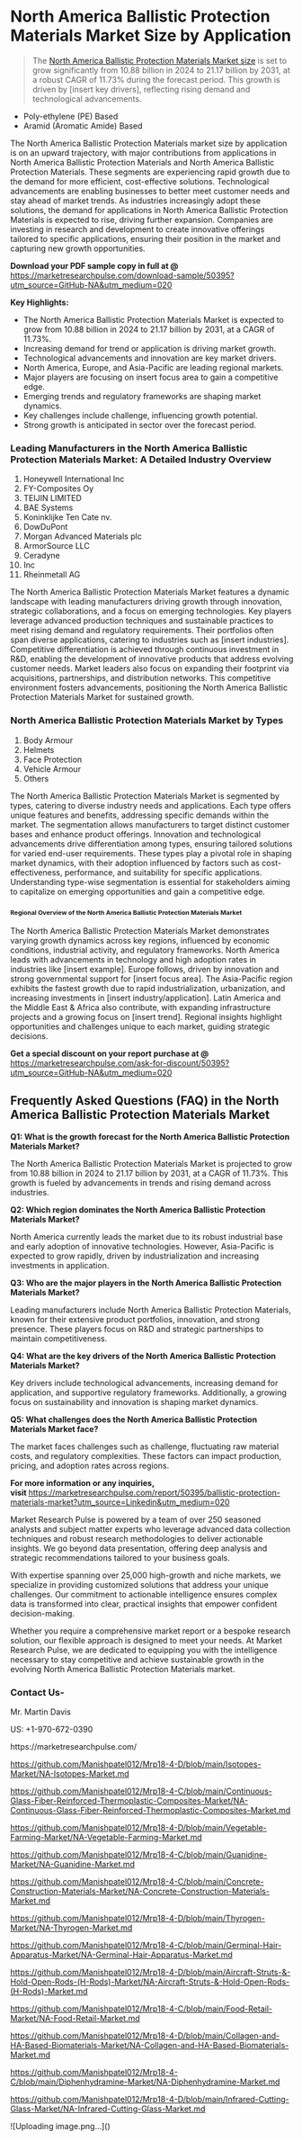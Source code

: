 <h1>North America Ballistic Protection Materials Market&nbsp;Size by Application</h1><blockquote><p>The <a href="https://marketresearchpulse.com/download-sample/50395?utm_source=GitHub-NA&amp;utm_medium=020">North America Ballistic Protection Materials Market size</a> is set to grow significantly from 10.88 billion in 2024 to 21.17 billion by 2031, at a robust CAGR of 11.73% during the forecast period. This growth is driven by [insert key drivers], reflecting rising demand and technological advancements.</p></blockquote><ul><li>Poly-ethylene (PE) Based <li> Aramid (Aromatic Amide) Based</li></ul><p>The North America Ballistic Protection Materials market size by application is on an upward trajectory, with major contributions from applications in North America Ballistic Protection Materials and North America Ballistic Protection Materials. These segments are experiencing rapid growth due to the demand for more efficient, cost-effective solutions. Technological advancements are enabling businesses to better meet customer needs and stay ahead of market trends. As industries increasingly adopt these solutions, the demand for applications in North America Ballistic Protection Materials is expected to rise, driving further expansion. Companies are investing in research and development to create innovative offerings tailored to specific applications, ensuring their position in the market and capturing new growth opportunities.</p><p><strong>Download your PDF sample copy in full at @ </strong><a href="https://marketresearchpulse.com/download-sample/50395?utm_source=GitHub-NA&amp;utm_medium=020">https://marketresearchpulse.com/download-sample/50395?utm_source=GitHub-NA&amp;utm_medium=020</a></p><p><strong>Key Highlights: </strong></p><ul><li>The North America Ballistic Protection Materials Market is expected to grow from 10.88 billion in 2024 to 21.17 billion by 2031, at a CAGR of 11.73%.</li><li>Increasing demand for trend or application is driving market growth.</li><li>Technological advancements and innovation are key market drivers.</li><li>North America, Europe, and Asia-Pacific are leading regional markets.</li><li>Major players are focusing on insert focus area to gain a competitive edge.</li><li>Emerging trends and regulatory frameworks are shaping market dynamics.</li><li>Key challenges include challenge, influencing growth potential.</li><li>Strong growth is anticipated in sector over the forecast period.</li></ul><h3>Leading Manufacturers in the North America Ballistic Protection Materials Market: A Detailed Industry Overview</h3><ol><li>Honeywell International Inc</li><li>FY-Composites Oy</li><li>TEIJIN LIMITED</li><li>BAE Systems</li><li>Koninklijke Ten Cate nv.</li><li>DowDuPont</li><li>Morgan Advanced Materials plc</li><li>ArmorSource LLC</li><li>Ceradyne</li><li>Inc</li><li>Rheinmetall AG</li></ol><div class="flex max-w-full flex-col flex-grow"><div class="min-h-8 text-message flex w-full flex-col items-end gap-2 whitespace-normal break-words [.text-message+&amp;]:mt-5" dir="auto" data-message-author-role="assistant" data-message-id="fd8432e4-4910-450d-b182-61b7bfb0a01f" data-message-model-slug="gpt-4o"><div class="flex w-full flex-col gap-1 empty:hidden first:pt-[3px]"><div class="markdown prose w-full break-words dark:prose-invert light"><p>The North America Ballistic Protection Materials Market features a dynamic landscape with leading manufacturers driving growth through innovation, strategic collaborations, and a focus on emerging technologies. Key players leverage advanced production techniques and sustainable practices to meet rising demand and regulatory requirements. Their portfolios often span diverse applications, catering to industries such as [insert industries]. Competitive differentiation is achieved through continuous investment in R&amp;D, enabling the development of innovative products that address evolving customer needs. Market leaders also focus on expanding their footprint via acquisitions, partnerships, and distribution networks. This competitive environment fosters advancements, positioning the North America Ballistic Protection Materials Market for sustained growth.</p></div></div></div></div><h3>North America Ballistic Protection Materials Market by Types</h3><ol><li>Body Armour <li> Helmets <li> Face Protection <li> Vehicle Armour <li> Others</li></ol><div class="flex max-w-full flex-col flex-grow"><div class="min-h-8 text-message flex w-full flex-col items-end gap-2 whitespace-normal break-words [.text-message+&amp;]:mt-5" dir="auto" data-message-author-role="assistant" data-message-id="084470be-0bb7-4664-bddf-5156b4f41249" data-message-model-slug="gpt-4o-mini"><div class="flex w-full flex-col gap-1 empty:hidden first:pt-[3px]"><div class="markdown prose w-full break-words dark:prose-invert light"><p>The North America Ballistic Protection Materials Market is segmented by types, catering to diverse industry needs and applications. Each type offers unique features and benefits, addressing specific demands within the market. The segmentation allows manufacturers to target distinct customer bases and enhance product offerings. Innovation and technological advancements drive differentiation among types, ensuring tailored solutions for varied end-user requirements. These types play a pivotal role in shaping market dynamics, with their adoption influenced by factors such as cost-effectiveness, performance, and suitability for specific applications. Understanding type-wise segmentation is essential for stakeholders aiming to capitalize on emerging opportunities and gain a competitive edge.</p></div></div></div></div><h3><span style="font-size: 11px;">Regional Overview of the North America Ballistic Protection Materials Market</span></h3><div class="flex max-w-full flex-col flex-grow"><div class="min-h-8 text-message flex w-full flex-col items-end gap-2 whitespace-normal break-words [.text-message+&amp;]:mt-5" dir="auto" data-message-author-role="assistant" data-message-id="e9038762-ce64-4e30-91c9-9bd413514231" data-message-model-slug="gpt-4o-mini"><div class="flex w-full flex-col gap-1 empty:hidden first:pt-[3px]"><div class="markdown prose w-full break-words dark:prose-invert light"><p>The North America Ballistic Protection Materials Market demonstrates varying growth dynamics across key regions, influenced by economic conditions, industrial activity, and regulatory frameworks. North America leads with advancements in technology and high adoption rates in industries like [insert example]. Europe follows, driven by innovation and strong governmental support for [insert focus area]. The Asia-Pacific region exhibits the fastest growth due to rapid industrialization, urbanization, and increasing investments in [insert industry/application]. Latin America and the Middle East &amp; Africa also contribute, with expanding infrastructure projects and a growing focus on [insert trend]. Regional insights highlight opportunities and challenges unique to each market, guiding strategic decisions.</p></div></div></div></div><p><strong>Get a special discount on your report purchase at @ </strong><a href="https://marketresearchpulse.com/ask-for-discount/50395?utm_source=GitHub-NA&amp;utm_medium=020">https://marketresearchpulse.com/ask-for-discount/50395?utm_source=GitHub-NA&amp;utm_medium=020</a></p><h2>Frequently Asked Questions (FAQ) in the North America Ballistic Protection Materials Market</h2><p><strong>Q1: What is the growth forecast for the North America Ballistic Protection Materials Market?</strong></p><p>The North America Ballistic Protection Materials Market is projected to grow from 10.88 billion in 2024 to 21.17 billion by 2031, at a CAGR of 11.73%. This growth is fueled by advancements in trends and rising demand across industries.</p><p><strong>Q2: Which region dominates the North America Ballistic Protection Materials Market?</strong></p><p>North America currently leads the market due to its robust industrial base and early adoption of innovative technologies. However, Asia-Pacific is expected to grow rapidly, driven by industrialization and increasing investments in application.</p><p><strong>Q3: Who are the major players in the North America Ballistic Protection Materials Market?</strong></p><p>Leading manufacturers include North America Ballistic Protection Materials, known for their extensive product portfolios, innovation, and strong presence. These players focus on R&amp;D and strategic partnerships to maintain competitiveness.</p><p><strong>Q4: What are the key drivers of the North America Ballistic Protection Materials Market?</strong></p><p>Key drivers include technological advancements, increasing demand for application, and supportive regulatory frameworks. Additionally, a growing focus on sustainability and innovation is shaping market dynamics.</p><p><strong>Q5: What challenges does the North America Ballistic Protection Materials Market face?</strong></p><p>The market faces challenges such as challenge, fluctuating raw material costs, and regulatory complexities. These factors can impact production, pricing, and adoption rates across regions.</p><p><strong>For more information or any inquiries, visit&nbsp;</strong><a href="https://marketresearchpulse.com/report/50395/ballistic-protection-materials-market?utm_source=Linkedin&utm_medium=020">https://marketresearchpulse.com/report/50395/ballistic-protection-materials-market?utm_source=Linkedin&utm_medium=020</a></p><p>Market Research Pulse is powered by a team of over 250 seasoned analysts and subject matter experts who leverage advanced data collection techniques and robust research methodologies to deliver actionable insights. We go beyond data presentation, offering deep analysis and strategic recommendations tailored to your business goals.</p><p>With expertise spanning over 25,000 high-growth and niche markets, we specialize in providing customized solutions that address your unique challenges. Our commitment to actionable intelligence ensures complex data is transformed into clear, practical insights that empower confident decision-making.</p><p>Whether you require a comprehensive market report or a bespoke research solution, our flexible approach is designed to meet your needs. At Market Research Pulse, we are dedicated to equipping you with the intelligence necessary to stay competitive and achieve sustainable growth in the evolving North America Ballistic Protection Materials market.</p><h3><strong>Contact Us-</strong></h3><p>Mr. Martin Davis</p><p>US: +1-970-672-0390</p><p>https://marketresearchpulse.com/</p><p><a href="https://github.com/Manishpatel012/Mrp18-4-D/blob/main/Isotopes-Market/NA-Isotopes-Market.md">https://github.com/Manishpatel012/Mrp18-4-D/blob/main/Isotopes-Market/NA-Isotopes-Market.md</a></p><p><a href="https://github.com/Manishpatel012/Mrp18-4-C/blob/main/Continuous-Glass-Fiber-Reinforced-Thermoplastic-Composites-Market/NA-Continuous-Glass-Fiber-Reinforced-Thermoplastic-Composites-Market.md">https://github.com/Manishpatel012/Mrp18-4-C/blob/main/Continuous-Glass-Fiber-Reinforced-Thermoplastic-Composites-Market/NA-Continuous-Glass-Fiber-Reinforced-Thermoplastic-Composites-Market.md</a></p><p><a href="https://github.com/Manishpatel012/Mrp18-4-D/blob/main/Vegetable-Farming-Market/NA-Vegetable-Farming-Market.md">https://github.com/Manishpatel012/Mrp18-4-D/blob/main/Vegetable-Farming-Market/NA-Vegetable-Farming-Market.md</a></p><p><a href="https://github.com/Manishpatel012/Mrp18-4-C/blob/main/Guanidine-Market/NA-Guanidine-Market.md">https://github.com/Manishpatel012/Mrp18-4-C/blob/main/Guanidine-Market/NA-Guanidine-Market.md</a></p><p><a href="https://github.com/Manishpatel012/Mrp18-4-C/blob/main/Concrete-Construction-Materials-Market/NA-Concrete-Construction-Materials-Market.md">https://github.com/Manishpatel012/Mrp18-4-C/blob/main/Concrete-Construction-Materials-Market/NA-Concrete-Construction-Materials-Market.md</a></p><p><a href="https://github.com/Manishpatel012/Mrp18-4-D/blob/main/Thyrogen-Market/NA-Thyrogen-Market.md">https://github.com/Manishpatel012/Mrp18-4-D/blob/main/Thyrogen-Market/NA-Thyrogen-Market.md</a></p><p><a href="https://github.com/Manishpatel012/Mrp18-4-C/blob/main/Germinal-Hair-Apparatus-Market/NA-Germinal-Hair-Apparatus-Market.md">https://github.com/Manishpatel012/Mrp18-4-C/blob/main/Germinal-Hair-Apparatus-Market/NA-Germinal-Hair-Apparatus-Market.md</a></p><p><a href="https://github.com/Manishpatel012/Mrp18-4-D/blob/main/Aircraft-Struts-&-Hold-Open-Rods-(H-Rods)-Market/NA-Aircraft-Struts-&-Hold-Open-Rods-(H-Rods)-Market.md">https://github.com/Manishpatel012/Mrp18-4-D/blob/main/Aircraft-Struts-&-Hold-Open-Rods-(H-Rods)-Market/NA-Aircraft-Struts-&-Hold-Open-Rods-(H-Rods)-Market.md</a></p><p><a href="https://github.com/Manishpatel012/Mrp18-4-C/blob/main/Food-Retail-Market/NA-Food-Retail-Market.md">https://github.com/Manishpatel012/Mrp18-4-C/blob/main/Food-Retail-Market/NA-Food-Retail-Market.md</a></p><p><a href="https://github.com/Manishpatel012/Mrp18-4-D/blob/main/Collagen-and-HA-Based-Biomaterials-Market/NA-Collagen-and-HA-Based-Biomaterials-Market.md">https://github.com/Manishpatel012/Mrp18-4-D/blob/main/Collagen-and-HA-Based-Biomaterials-Market/NA-Collagen-and-HA-Based-Biomaterials-Market.md</a></p><p><a href="https://github.com/Manishpatel012/Mrp18-4-C/blob/main/Diphenhydramine-Market/NA-Diphenhydramine-Market.md">https://github.com/Manishpatel012/Mrp18-4-C/blob/main/Diphenhydramine-Market/NA-Diphenhydramine-Market.md</a></p><p><a href="https://github.com/Manishpatel012/Mrp18-4-D/blob/main/Infrared-Cutting-Glass-Market/NA-Infrared-Cutting-Glass-Market.md">https://github.com/Manishpatel012/Mrp18-4-D/blob/main/Infrared-Cutting-Glass-Market/NA-Infrared-Cutting-Glass-Market.md</a></p>
![Uploading image.png…]()
